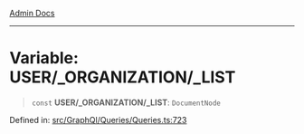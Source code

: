 [Admin Docs](/)

***

# Variable: USER/_ORGANIZATION/_LIST

> `const` **USER/_ORGANIZATION/_LIST**: `DocumentNode`

Defined in: [src/GraphQl/Queries/Queries.ts:723](https://github.com/PalisadoesFoundation/talawa-admin/blob/main/src/GraphQl/Queries/Queries.ts#L723)
